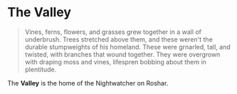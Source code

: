 # The Valley
> Vines, ferns, flowers, and grasses grew together in a wall of underbrush. Trees stretched above them, and these weren't the durable stumpweights of his homeland. These were grnarled, tall, and twisted, with branches that wound together. They were overgrown with draping moss and vines, lifespren bobbing about them in plentitude.

The **Valley** is the home of the Nightwatcher on Roshar.
